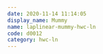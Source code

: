 ```yaml
---
date: 2020-11-14 11:14:05
display_name: Mummy
name: laplinear-mummy-hwc-ln
code: d0012
category: hwc-ln
---
```

